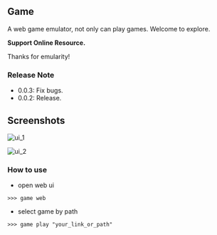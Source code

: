 ## Game

A web game emulator, not only can play games. Welcome to explore.

**Support Online Resource.**

Thanks for emularity!

### Release Note
* 0.0.3: Fix bugs.
* 0.0.2: Release.


## Screenshots

![ui_1](game/ui_1.jpg)

![ui_2](game/ui_2.jpg)


### How to use
* open web ui
```shell
>>> game web
```

* select game by path
```shell
>>> game play "your_link_or_path"
```
